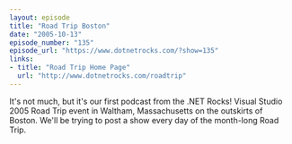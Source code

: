 ```yaml
---
layout: episode
title: "Road Trip Boston"
date: "2005-10-13"
episode_number: "135"
episode_url: "https://www.dotnetrocks.com/?show=135"
links:
- title: "Road Trip Home Page"
  url: "http://www.dotnetrocks.com/roadtrip"
---
```


It's not much, but it's our first podcast from the .NET Rocks! Visual Studio 2005 Road Trip event in Waltham, Massachusetts on the outskirts of Boston. We'll be trying to post a show every day of the month-long Road Trip.
